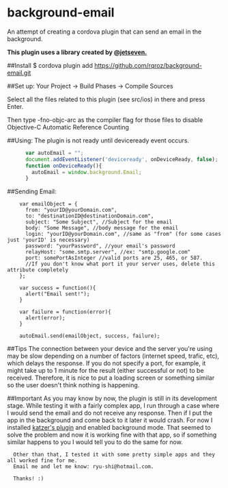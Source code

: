 # background-email
An attempt of creating a cordova plugin that can send an email in the background.

**This plugin uses a library created by [@jetseven.](https://github.com/jetseven/skpsmtpmessage)**
  
  
##Install
  $ cordova plugin add https://github.com/rqroz/background-email.git

##Set up:
Your Project -> Build Phases -> Compile Sources

Select all the files related to this plugin (see src/ios) in there and press Enter.

Then type -fno-objc-arc as the compiler flag for those files to disable Objective-C Automatic Reference Counting
  
##Using:
The plugin is not ready until deviceready event occurs.
```JavaScript
      var autoEmail = "";
      document.addEventListener('deviceready', onDeviceReady, false);
      function onDeviceReady(){
        autoEmail = window.background.Email;
      }
```

##Sending Email:
  ```
      var emailObject = {
        from: "yourID@yourDomain.com",
        to: "destinationID@destinationDomain.com",
        subject: "Some Subject", //Subject for the email
        body: "Some Message", //body message for the email
        login: "yourID@yourDomain.com", //same as "from" (for some cases just 'yourID' is necessary)
        password: "yourPassword", //your email's password
        relayHost: "some.smtp.server", //ex: "smtp.google.com"
        port: somePortAsInteger //valid ports are 25, 465, or 587.
        //If you don't know what port it your server uses, delete this attribute completely
      };
      
      var success = function(){
        alert("Email sent!");
      }
      
      var failure = function(error){
        alert(error);
      }
      
      autoEmail.send(emailObject, success, failure);
```

##Tips
      The connection between your device and the server you're using may be slow depending on 
      a number of factors (internet speed, trafic, etc), which delays the response. If you do 
      not specify a port, for example, it might take up to 1 minute for the result (either 
      successful or not) to be received. Therefore, it is nice to put a loading screen or something
      similar so the user doesn't think nothing is happening.
      
##Important
      As you may know by now, the plugin is still in its development stage. While testing it with
      a fairly complex app, I run through a case where I would send the email and do not receive 
      any response. Then if I put the app in the background and come back to it later it would 
      crash. For now I installed [katzer's plugin](https://github.com/katzer/cordova-plugin-background-mode) and enabled background mode. 
      That seemed to solve the problem and now it is working fine with that app, so if something 
      similar happens to you I would tell you to do the same for now.
      
      Other than that, I tested it with some pretty simple apps and they all worked fine for me. 
      Email me and let me know: ryu-shi@hotmail.com.
      
      Thanks! :)
